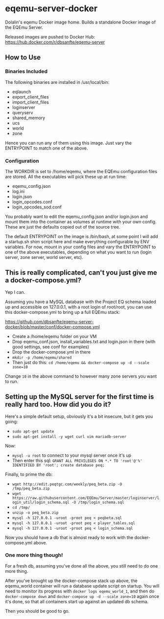# eqemu-server-docker
Dolalin's eqemu Docker image home. Builds a standalone Docker image of the EQEmu Server.

Released images are pushed to Docker Hub: 
https://hub.docker.com/r/dbsanfte/eqemu-server

## How to Use

### Binaries Included

The following binaries are installed in /usr/local/bin:

- eqlaunch  
- export_client_files  
- import_client_files  
- loginserver
- queryserv  
- shared_memory  
- ucs  
- world  
- zone

Hence you can run any of them using this image. Just vary the ENTRYPOINT to match one of the above.

### Configuration

The WORKDIR is set to /home/eqemu, where the EQEmu configuration files are stored. All the executables will pick these up at run time:

- eqemu_config.json  
- log.ini  
- login.json  
- login_opcodes.conf  
- login_opcodes_sod.conf  

You probably want to edit the eqemu_config.json and/or login.json and mount them into the container as volumes at runtime with your own config. These are just the defaults copied out of the source tree.

The default ENTRYPOINT on the image is /bin/bash, at some point I will add a startup.sh shim script here and make everything configurable by ENV variables. For now, mount in your config files and vary the ENTRYPOINT to one of the above executables, depending on what you want to run (login server, zone server, world server, etc). 

## This is really complicated, can't you just give me a docker-compose.yml?

Yep I can.

Assuming you have a MySQL database with the Project EQ schema loaded up and accessible on 127.0.0.1, with a root login of root/root, you can use this docker-compose.yml to bring up a full EQEmu stack:

https://github.com/dbsanfte/eqemu-server-docker/blob/master/conf/docker-compose.yml

- Create a /home/eqemu folder on your VM 
- Drop eqemu_conf.json, install_variables.txt and login.json in there (with good settings, see conf for examples)
- Drop the docker-compose.yml in there
- `mkdir -p /home/eqemu/shared`
- Then just do this: `cd /home/eqemu && docker-compose up -d --scale zone=10`

Change `10` in the above command to however many zone servers you want to run. 

## Setting up the MySQL server for the first time is really hard too. How did you do it?

Here's a simple default setup, obviously it's a bit insecure, but it gets you going:

- `sudo apt-get update`
- `sudo apt-get install -y wget curl vim mariadb-server`

Now:

- `mysql -u root` to connect to your mysql server once it's up
- Then enter this sql: `GRANT ALL PRIVILEGES ON *.* TO 'root'@'%' IDENTIFIED BY 'root'; create database peq;`

Finally, to prime the db:

- `wget http://edit.peqtgc.com/weekly/peq_beta.zip -O /tmp/peq_beta.zip`
- `wget https://raw.githubusercontent.com/EQEmu/Server/master/loginserver/login_util/login_schema.sql -O /tmp/login_schema.sql`
- `cd /tmp/`
- `unzip -o peq_beta.zip`
- `mysql -h 127.0.0.1 -uroot -proot peq < peqbeta.sql`
- `mysql -h 127.0.0.1 -uroot -proot peq < player_tables.sql`
- `mysql -h 127.0.0.1 -uroot -proot peq < login_schema.sql`

Now you should have a db that is almost ready to work with the docker-compose.yml above. 

### One more thing though!

For a fresh db, assuming you've done all the above, you still need to do one more thing. 

After you've brought up the docker-compose stack up above, the eqemu_world container will run a database update script on startup. You will need to monitor its progress with `docker logs eqemu_world_1`, and then do `docker-compose down` and `docker-compose up -d --scale zone=10` again once it's done, so that all containers start up against an updated db schema. 

Then you should be good to go.
